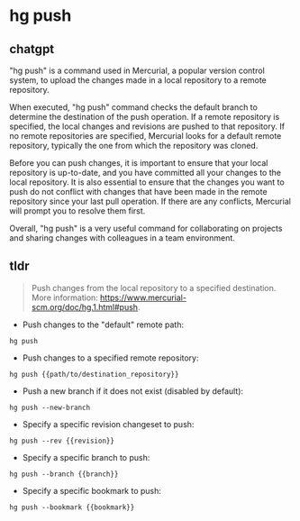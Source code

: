 # hg push 
## chatgpt 
"hg push" is a command used in Mercurial, a popular version control system, to upload the changes made in a local repository to a remote repository. 

When executed, "hg push" command checks the default branch to determine the destination of the push operation. If a remote repository is specified, the local changes and revisions are pushed to that repository. If no remote repositories are specified, Mercurial looks for a default remote repository, typically the one from which the repository was cloned. 

Before you can push changes, it is important to ensure that your local repository is up-to-date, and you have committed all your changes to the local repository. It is also essential to ensure that the changes you want to push do not conflict with changes that have been made in the remote repository since your last pull operation. If there are any conflicts, Mercurial will prompt you to resolve them first.

Overall, "hg push" is a very useful command for collaborating on projects and sharing changes with colleagues in a team environment. 

## tldr 
 
> Push changes from the local repository to a specified destination.
> More information: <https://www.mercurial-scm.org/doc/hg.1.html#push>.

- Push changes to the "default" remote path:

`hg push`

- Push changes to a specified remote repository:

`hg push {{path/to/destination_repository}}`

- Push a new branch if it does not exist (disabled by default):

`hg push --new-branch`

- Specify a specific revision changeset to push:

`hg push --rev {{revision}}`

- Specify a specific branch to push:

`hg push --branch {{branch}}`

- Specify a specific bookmark to push:

`hg push --bookmark {{bookmark}}`
